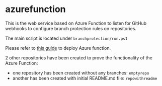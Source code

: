 # azurefunction

This is the web service based on Azure Function to listen for GitHub webhooks to configure branch protection rules on repositories. 

The main script is located under `branchprotection/run.ps1`

Please refer to [this guide](https://docs.microsoft.com/en-us/azure/azure-functions/create-first-function-vs-code-powershell) to deploy Azure function.

2 other repositories have been created to prove the functionality of the Azure Function:

* one repository has been created without any branches: `emptyrepo`
* another has been created with initial README.md file: `repowithreadme`
